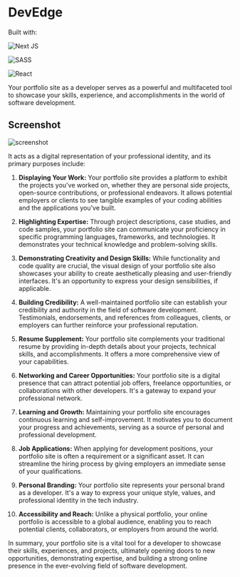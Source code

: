 
# DevEdge

Built with:

![Next JS](https://img.shields.io/badge/Next-black?style=for-the-badge&logo=next.js&logoColor=white)

![SASS](https://img.shields.io/badge/SASS-hotpink.svg?style=for-the-badge&logo=SASS&logoColor=white)

![React](https://img.shields.io/badge/react-%2320232a.svg?style=for-the-badge&logo=react&logoColor=%2361DAFB)

Your portfolio site as a developer serves as a powerful and multifaceted tool to showcase your skills, experience, and accomplishments in the world of software development.

## Screenshot

![screenshot](https://res.cloudinary.com/codelikeagirl29/image/upload/v1698853486/projects/y94rxvqpy1buhfeindrb.png)

It acts as a digital representation of your professional identity, and its primary purposes include:

1. **Displaying Your Work:** Your portfolio site provides a platform to exhibit the projects you've worked on, whether they are personal side projects, open-source contributions, or professional endeavors. It allows potential employers or clients to see tangible examples of your coding abilities and the applications you've built.

2. **Highlighting Expertise:** Through project descriptions, case studies, and code samples, your portfolio site can communicate your proficiency in specific programming languages, frameworks, and technologies. It demonstrates your technical knowledge and problem-solving skills.

3. **Demonstrating Creativity and Design Skills:** While functionality and code quality are crucial, the visual design of your portfolio site also showcases your ability to create aesthetically pleasing and user-friendly interfaces. It's an opportunity to express your design sensibilities, if applicable.

4. **Building Credibility:** A well-maintained portfolio site can establish your credibility and authority in the field of software development. Testimonials, endorsements, and references from colleagues, clients, or employers can further reinforce your professional reputation.

5. **Resume Supplement:** Your portfolio site complements your traditional resume by providing in-depth details about your projects, technical skills, and accomplishments. It offers a more comprehensive view of your capabilities.

6. **Networking and Career Opportunities:** Your portfolio site is a digital presence that can attract potential job offers, freelance opportunities, or collaborations with other developers. It's a gateway to expand your professional network.

7. **Learning and Growth:** Maintaining your portfolio site encourages continuous learning and self-improvement. It motivates you to document your progress and achievements, serving as a source of personal and professional development.

8. **Job Applications:** When applying for development positions, your portfolio site is often a requirement or a significant asset. It can streamline the hiring process by giving employers an immediate sense of your qualifications.

9. **Personal Branding:** Your portfolio site represents your personal brand as a developer. It's a way to express your unique style, values, and professional identity in the tech industry.

10. **Accessibility and Reach:** Unlike a physical portfolio, your online portfolio is accessible to a global audience, enabling you to reach potential clients, collaborators, or employers from around the world.

In summary, your portfolio site is a vital tool for a developer to showcase their skills, experiences, and projects, ultimately opening doors to new opportunities, demonstrating expertise, and building a strong online presence in the ever-evolving field of software development.
